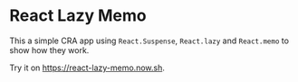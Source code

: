 # React Lazy Memo

This a simple CRA app using `React.Suspense`, `React.lazy` and `React.memo` to show how they work.

Try it on https://react-lazy-memo.now.sh.
